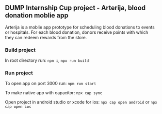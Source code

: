 ## DUMP Internship Cup project - Arterija, blood donation moblie app 
Arterija is a moblie app prototype for scheduling blood donations to events or hospitals. For each blood donation, donors receive points with which they can redeem rewards from the store.

###  Build project
In root directory run: 
```npm i```,
```npx run build```

### Run project
To open app on port 3000 run:
```npm run start```

To make native app with capacitor:
```npx cap sync```

Open project in android studio or xcode for ios:
```npx cap open android``` or
```npx cap open ios```




